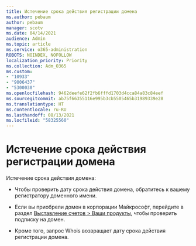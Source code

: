 ```yaml
---
title: Истечение срока действия регистрации домена
ms.author: pebaum
author: pebaum
manager: scotv
ms.date: 04/14/2021
audience: Admin
ms.topic: article
ms.service: o365-administration
ROBOTS: NOINDEX, NOFOLLOW
localization_priority: Priority
ms.collection: Adm_O365
ms.custom:
- "10933"
- "9006437"
- "5300030"
ms.openlocfilehash: 9462deefe62f2fb6fffd1703d4cca84a83c84eef
ms.sourcegitcommit: ab75f66355116e995b3cb5505465b31989339e28
ms.translationtype: HT
ms.contentlocale: ru-RU
ms.lasthandoff: 08/13/2021
ms.locfileid: "58325560"
---
```

# <a name="domain-registration-expiration"></a>Истечение срока действия регистрации домена

Истечение срока действия домена: 

- Чтобы проверить дату срока действия домена, обратитесь к вашему регистратору доменного имени.

- Если вы приобрели домен в корпорации Майкрософт, перейдите в раздел [Выставление счетов > Ваши продукты](https://admin.microsoft.com/Adminportal/Home?source=applauncher#/subscriptions), чтобы проверить подписку на домен.

- Кроме того, запрос Whois возвращает дату срока действия регистрации домена.